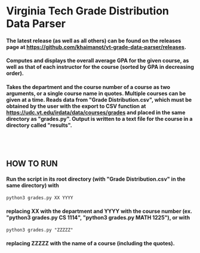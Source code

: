 # Virginia Tech Grade Distribution Data Parser

#### The latest release (as well as all others) can be found on the releases page at https://github.com/khaimanot/vt-grade-data-parser/releases.

#### Computes and displays the overall average GPA for the given course, as well as that of each instructor for the course (sorted by GPA in decreasing order). 

#### Takes the department and the course number of a course as two arguments, or a single course name in quotes. Multiple courses can be given at a time. Reads data from "Grade Distribution.csv", which must be obtained by the user with the export to CSV function at https://udc.vt.edu/irdata/data/courses/grades and placed in the same directory as "grades.py". Output is written to a text file for the course in a directory called "results".
<br><br>
## HOW TO RUN
#### Run the script in its root directory (with "Grade Distribution.csv" in the same directory) with
    python3 grades.py XX YYYY
#### replacing XX with the department and YYYY with the course number (ex. "python3 grades.py CS 1114", "python3 grades.py MATH 1225"), or with
    python3 grades.py "ZZZZZ"
#### replacing ZZZZZ with the name of a course (including the quotes).